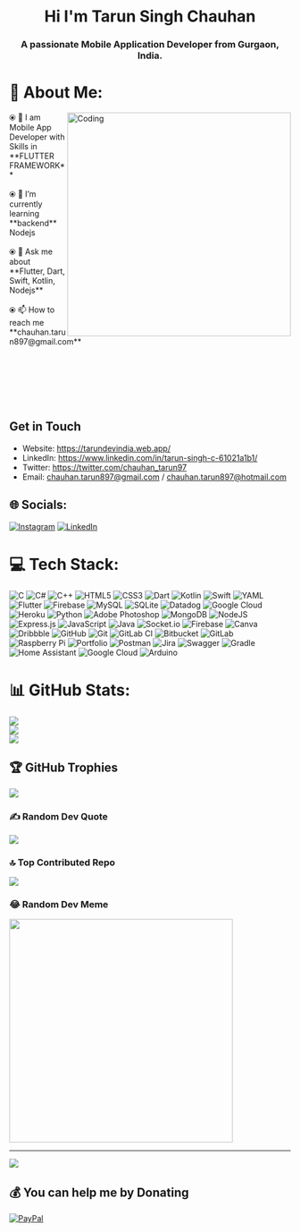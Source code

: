 <h1 align="center">Hi I'm Tarun Singh Chauhan</h1>
<h3 align="center">A passionate Mobile Application Developer from Gurgaon, India.</h3>


# 💫 About Me:
<img align="right" alt="Coding" width="400" src="https://github.com/tarunchauhan97/tarunchauhan97/assets/30916033/4abd9f8c-167e-4529-8f13-237e5d6553c7">
⦿ 🔭 I am Mobile App Developer with Skills in **FLUTTER FRAMEWORK**<br><br> ⦿ 🌱 I’m currently learning **backend** Nodejs<br><br> ⦿ 💬 Ask me about **Flutter, Dart, Swift, Kotlin, Nodejs**<br><br> ⦿ 📫 How to reach me **chauhan.tarun897@gmail.com**<br><br><br><br><br><br><br>




## Get in Touch
- Website:  https://tarundevindia.web.app/
- LinkedIn: https://www.linkedin.com/in/tarun-singh-c-61021a1b1/
- Twitter:  https://twitter.com/chauhan_tarun97
- Email:    chauhan.tarun897@gmail.com / chauhan.tarun897@hotmail.com 



## 🌐 Socials:
[![Instagram](https://img.shields.io/badge/Instagram-%23E4405F.svg?logo=Instagram&logoColor=white)](https://instagram.com/https://www.instagram.com/chauhan.tarun897/) [![LinkedIn](https://img.shields.io/badge/LinkedIn-%230077B5.svg?logo=linkedin&logoColor=white)](https://linkedin.com/in/https://www.linkedin.com/in/tarun-singh-c-61021a1b1/) 


# 💻 Tech Stack:
![C](https://img.shields.io/badge/c-%2300599C.svg?style=plastic&logo=c&logoColor=white) ![C#](https://img.shields.io/badge/c%23-%23239120.svg?style=plastic&logo=csharp&logoColor=white) ![C++](https://img.shields.io/badge/c++-%2300599C.svg?style=plastic&logo=c%2B%2B&logoColor=white) ![HTML5](https://img.shields.io/badge/html5-%23E34F26.svg?style=plastic&logo=html5&logoColor=white) ![CSS3](https://img.shields.io/badge/css3-%231572B6.svg?style=plastic&logo=css3&logoColor=white) ![Dart](https://img.shields.io/badge/dart-%230175C2.svg?style=plastic&logo=dart&logoColor=white) ![Kotlin](https://img.shields.io/badge/kotlin-%237F52FF.svg?style=plastic&logo=kotlin&logoColor=white) ![Swift](https://img.shields.io/badge/swift-F54A2A?style=plastic&logo=swift&logoColor=white) ![YAML](https://img.shields.io/badge/yaml-%23ffffff.svg?style=plastic&logo=yaml&logoColor=151515) ![Flutter](https://img.shields.io/badge/Flutter-%2302569B.svg?style=plastic&logo=Flutter&logoColor=white) ![Firebase](https://img.shields.io/badge/firebase-%23039BE5.svg?style=plastic&logo=firebase) ![MySQL](https://img.shields.io/badge/mysql-4479A1.svg?style=plastic&logo=mysql&logoColor=white) ![SQLite](https://img.shields.io/badge/sqlite-%2307405e.svg?style=plastic&logo=sqlite&logoColor=white) ![Datadog](https://img.shields.io/badge/datadog-%23632CA6.svg?style=plastic&logo=datadog&logoColor=white) ![Google Cloud](https://img.shields.io/badge/GoogleCloud-%234285F4.svg?style=plastic&logo=google-cloud&logoColor=white) ![Heroku](https://img.shields.io/badge/heroku-%23430098.svg?style=plastic&logo=heroku&logoColor=white) ![Python](https://img.shields.io/badge/python-3670A0?style=plastic&logo=python&logoColor=ffdd54) ![Adobe Photoshop](https://img.shields.io/badge/adobe%20photoshop-%2331A8FF.svg?style=plastic&logo=adobe%20photoshop&logoColor=white) ![MongoDB](https://img.shields.io/badge/MongoDB-%234ea94b.svg?style=plastic&logo=mongodb&logoColor=white) ![NodeJS](https://img.shields.io/badge/node.js-6DA55F?style=plastic&logo=node.js&logoColor=white) ![Express.js](https://img.shields.io/badge/express.js-%23404d59.svg?style=plastic&logo=express&logoColor=%2361DAFB) ![JavaScript](https://img.shields.io/badge/javascript-%23323330.svg?style=plastic&logo=javascript&logoColor=%23F7DF1E) ![Java](https://img.shields.io/badge/java-%23ED8B00.svg?style=plastic&logo=openjdk&logoColor=white) ![Socket.io](https://img.shields.io/badge/Socket.io-black?style=plastic&logo=socket.io&badgeColor=010101) ![Firebase](https://img.shields.io/badge/firebase-a08021?style=plastic&logo=firebase&logoColor=ffcd34) ![Canva](https://img.shields.io/badge/Canva-%2300C4CC.svg?style=plastic&logo=Canva&logoColor=white) ![Dribbble](https://img.shields.io/badge/Dribbble-EA4C89?style=plastic&logo=dribbble&logoColor=white) ![GitHub](https://img.shields.io/badge/github-%23121011.svg?style=plastic&logo=github&logoColor=white) ![Git](https://img.shields.io/badge/git-%23F05033.svg?style=plastic&logo=git&logoColor=white) ![GitLab CI](https://img.shields.io/badge/gitlab%20CI-%23181717.svg?style=plastic&logo=gitlab&logoColor=white) ![Bitbucket](https://img.shields.io/badge/bitbucket-%230047B3.svg?style=plastic&logo=bitbucket&logoColor=white) ![GitLab](https://img.shields.io/badge/gitlab-%23181717.svg?style=plastic&logo=gitlab&logoColor=white) ![Raspberry Pi](https://img.shields.io/badge/-RaspberryPi-C51A4A?style=plastic&logo=Raspberry-Pi) ![Portfolio](https://img.shields.io/badge/Portfolio-%23000000.svg?style=plastic&logo=firefox&logoColor=#FF7139) ![Postman](https://img.shields.io/badge/Postman-FF6C37?style=plastic&logo=postman&logoColor=white) ![Jira](https://img.shields.io/badge/jira-%230A0FFF.svg?style=plastic&logo=jira&logoColor=white) ![Swagger](https://img.shields.io/badge/-Swagger-%23Clojure?style=plastic&logo=swagger&logoColor=white) ![Gradle](https://img.shields.io/badge/Gradle-02303A.svg?style=plastic&logo=Gradle&logoColor=white) ![Home Assistant](https://img.shields.io/badge/home%20assistant-%2341BDF5.svg?style=plastic&logo=home-assistant&logoColor=white) ![Google Cloud](https://img.shields.io/badge/GoogleCloud-%234285F4.svg?style=plastic&logo=google-cloud&logoColor=white) ![Arduino](https://img.shields.io/badge/-Arduino-00979D?style=plastic&logo=Arduino&logoColor=white)

# 📊 GitHub Stats:
![](https://github-readme-stats.vercel.app/api?username=tarunchauhan97&theme=dark&hide_border=false&include_all_commits=true&count_private=true)<br/>
![](https://github-readme-streak-stats.herokuapp.com/?user=tarunchauhan97&theme=dark&hide_border=false)<br/>
![](https://github-readme-stats.vercel.app/api/top-langs/?username=tarunchauhan97&theme=dark&hide_border=false&include_all_commits=true&count_private=true&layout=compact)

## 🏆 GitHub Trophies
![](https://github-profile-trophy.vercel.app/?username=tarunchauhan97&theme=radical&no-frame=false&no-bg=false&margin-w=4)

### ✍️ Random Dev Quote
![](https://quotes-github-readme.vercel.app/api?type=horizontal&theme=radical)

### 🔝 Top Contributed Repo
![](https://github-contributor-stats.vercel.app/api?username=tarunchauhan97&limit=5&theme=dark&combine_all_yearly_contributions=true)

### 😂 Random Dev Meme
<img src='https://memer-new.vercel.app/' style="height: 400px;"/>

---
[![](https://visitcount.itsvg.in/api?id=tarunchauhan97&icon=0&color=0)](https://visitcount.itsvg.in)

  ## 💰 You can help me by Donating
  [![PayPal](https://img.shields.io/badge/PayPal-00457C?style=for-the-badge&logo=paypal&logoColor=white)](https://paypal.me/tarunchauhan97) 

  
